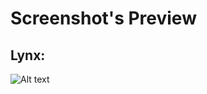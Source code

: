 <h1>Screenshot's Preview</h1>

<h2>Lynx:</h2>

![Alt text](https://i.imgur.com/oWhBADZ.png?raw=true "Lynx")
